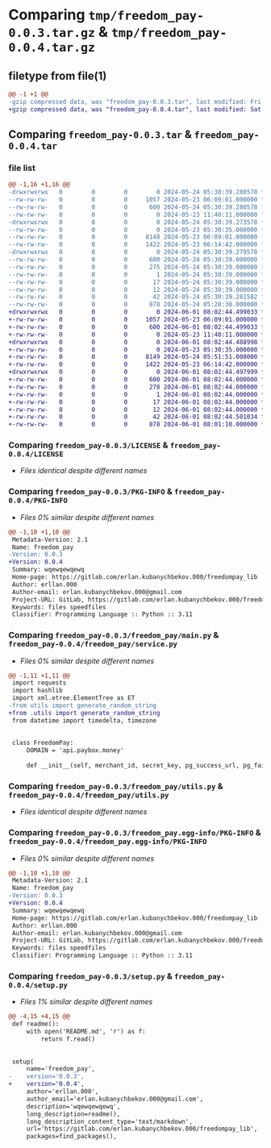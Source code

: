 # Comparing `tmp/freedom_pay-0.0.3.tar.gz` & `tmp/freedom_pay-0.0.4.tar.gz`

## filetype from file(1)

```diff
@@ -1 +1 @@
-gzip compressed data, was "freedom_pay-0.0.3.tar", last modified: Fri May 24 05:30:39 2024, max compression
+gzip compressed data, was "freedom_pay-0.0.4.tar", last modified: Sat Jun  1 08:02:44 2024, max compression
```

## Comparing `freedom_pay-0.0.3.tar` & `freedom_pay-0.0.4.tar`

### file list

```diff
@@ -1,16 +1,16 @@
-drwxrwxrwx   0        0        0        0 2024-05-24 05:30:39.280578 freedom_pay-0.0.3/
--rw-rw-rw-   0        0        0     1057 2024-05-23 06:09:01.000000 freedom_pay-0.0.3/LICENSE
--rw-rw-rw-   0        0        0      600 2024-05-24 05:30:39.280578 freedom_pay-0.0.3/PKG-INFO
--rw-rw-rw-   0        0        0        0 2024-05-23 11:40:11.000000 freedom_pay-0.0.3/README.md
-drwxrwxrwx   0        0        0        0 2024-05-24 05:30:39.273578 freedom_pay-0.0.3/freedom_pay/
--rw-rw-rw-   0        0        0        0 2024-05-23 05:30:35.000000 freedom_pay-0.0.3/freedom_pay/__init__.py
--rw-rw-rw-   0        0        0     8148 2024-05-23 06:09:01.000000 freedom_pay-0.0.3/freedom_pay/main.py
--rw-rw-rw-   0        0        0     1422 2024-05-23 06:14:42.000000 freedom_pay-0.0.3/freedom_pay/utils.py
-drwxrwxrwx   0        0        0        0 2024-05-24 05:30:39.279578 freedom_pay-0.0.3/freedom_pay.egg-info/
--rw-rw-rw-   0        0        0      600 2024-05-24 05:30:39.000000 freedom_pay-0.0.3/freedom_pay.egg-info/PKG-INFO
--rw-rw-rw-   0        0        0      275 2024-05-24 05:30:39.000000 freedom_pay-0.0.3/freedom_pay.egg-info/SOURCES.txt
--rw-rw-rw-   0        0        0        1 2024-05-24 05:30:39.000000 freedom_pay-0.0.3/freedom_pay.egg-info/dependency_links.txt
--rw-rw-rw-   0        0        0       17 2024-05-24 05:30:39.000000 freedom_pay-0.0.3/freedom_pay.egg-info/requires.txt
--rw-rw-rw-   0        0        0       12 2024-05-24 05:30:39.000000 freedom_pay-0.0.3/freedom_pay.egg-info/top_level.txt
--rw-rw-rw-   0        0        0       42 2024-05-24 05:30:39.281582 freedom_pay-0.0.3/setup.cfg
--rw-rw-rw-   0        0        0      878 2024-05-24 05:28:30.000000 freedom_pay-0.0.3/setup.py
+drwxrwxrwx   0        0        0        0 2024-06-01 08:02:44.499033 freedom_pay-0.0.4/
+-rw-rw-rw-   0        0        0     1057 2024-05-23 06:09:01.000000 freedom_pay-0.0.4/LICENSE
+-rw-rw-rw-   0        0        0      600 2024-06-01 08:02:44.499033 freedom_pay-0.0.4/PKG-INFO
+-rw-rw-rw-   0        0        0        0 2024-05-23 11:40:11.000000 freedom_pay-0.0.4/README.md
+drwxrwxrwx   0        0        0        0 2024-06-01 08:02:44.488998 freedom_pay-0.0.4/freedom_pay/
+-rw-rw-rw-   0        0        0        0 2024-05-23 05:30:35.000000 freedom_pay-0.0.4/freedom_pay/__init__.py
+-rw-rw-rw-   0        0        0     8149 2024-05-24 05:51:51.000000 freedom_pay-0.0.4/freedom_pay/service.py
+-rw-rw-rw-   0        0        0     1422 2024-05-23 06:14:42.000000 freedom_pay-0.0.4/freedom_pay/utils.py
+drwxrwxrwx   0        0        0        0 2024-06-01 08:02:44.497999 freedom_pay-0.0.4/freedom_pay.egg-info/
+-rw-rw-rw-   0        0        0      600 2024-06-01 08:02:44.000000 freedom_pay-0.0.4/freedom_pay.egg-info/PKG-INFO
+-rw-rw-rw-   0        0        0      278 2024-06-01 08:02:44.000000 freedom_pay-0.0.4/freedom_pay.egg-info/SOURCES.txt
+-rw-rw-rw-   0        0        0        1 2024-06-01 08:02:44.000000 freedom_pay-0.0.4/freedom_pay.egg-info/dependency_links.txt
+-rw-rw-rw-   0        0        0       17 2024-06-01 08:02:44.000000 freedom_pay-0.0.4/freedom_pay.egg-info/requires.txt
+-rw-rw-rw-   0        0        0       12 2024-06-01 08:02:44.000000 freedom_pay-0.0.4/freedom_pay.egg-info/top_level.txt
+-rw-rw-rw-   0        0        0       42 2024-06-01 08:02:44.501034 freedom_pay-0.0.4/setup.cfg
+-rw-rw-rw-   0        0        0      878 2024-06-01 08:01:10.000000 freedom_pay-0.0.4/setup.py
```

### Comparing `freedom_pay-0.0.3/LICENSE` & `freedom_pay-0.0.4/LICENSE`

 * *Files identical despite different names*

### Comparing `freedom_pay-0.0.3/PKG-INFO` & `freedom_pay-0.0.4/PKG-INFO`

 * *Files 0% similar despite different names*

```diff
@@ -1,10 +1,10 @@
 Metadata-Version: 2.1
 Name: freedom_pay
-Version: 0.0.3
+Version: 0.0.4
 Summary: wqewqewqewq
 Home-page: https://gitlab.com/erlan.kubanychbekov.000/freedompay_lib
 Author: erllan.000
 Author-email: erlan.kubanychbekov.000@gmail.com
 Project-URL: GitLab, https://gitlab.com/erlan.kubanychbekov.000/freedompay_lib
 Keywords: files speedfiles
 Classifier: Programming Language :: Python :: 3.11
```

### Comparing `freedom_pay-0.0.3/freedom_pay/main.py` & `freedom_pay-0.0.4/freedom_pay/service.py`

 * *Files 0% similar despite different names*

```diff
@@ -1,11 +1,11 @@
 import requests
 import hashlib
 import xml.etree.ElementTree as ET
-from utils import generate_random_string
+from .utils import generate_random_string
 from datetime import timedelta, timezone
 
 
 class FreedomPay:
     DOMAIN = 'api.paybox.money'
 
     def __init__(self, merchant_id, secret_key, pg_success_url, pg_failure_url, pg_back_link):
```

### Comparing `freedom_pay-0.0.3/freedom_pay/utils.py` & `freedom_pay-0.0.4/freedom_pay/utils.py`

 * *Files identical despite different names*

### Comparing `freedom_pay-0.0.3/freedom_pay.egg-info/PKG-INFO` & `freedom_pay-0.0.4/freedom_pay.egg-info/PKG-INFO`

 * *Files 0% similar despite different names*

```diff
@@ -1,10 +1,10 @@
 Metadata-Version: 2.1
 Name: freedom_pay
-Version: 0.0.3
+Version: 0.0.4
 Summary: wqewqewqewq
 Home-page: https://gitlab.com/erlan.kubanychbekov.000/freedompay_lib
 Author: erllan.000
 Author-email: erlan.kubanychbekov.000@gmail.com
 Project-URL: GitLab, https://gitlab.com/erlan.kubanychbekov.000/freedompay_lib
 Keywords: files speedfiles
 Classifier: Programming Language :: Python :: 3.11
```

### Comparing `freedom_pay-0.0.3/setup.py` & `freedom_pay-0.0.4/setup.py`

 * *Files 1% similar despite different names*

```diff
@@ -4,15 +4,15 @@
 def readme():
     with open('README.md', 'r') as f:
         return f.read()
 
 
 setup(
     name='freedom_pay',
-    version='0.0.3',
+    version='0.0.4',
     author='erllan.000',
     author_email='erlan.kubanychbekov.000@gmail.com',
     description='wqewqewqewq',
     long_description=readme(),
     long_description_content_type='text/markdown',
     url='https://gitlab.com/erlan.kubanychbekov.000/freedompay_lib',
     packages=find_packages(),
```

